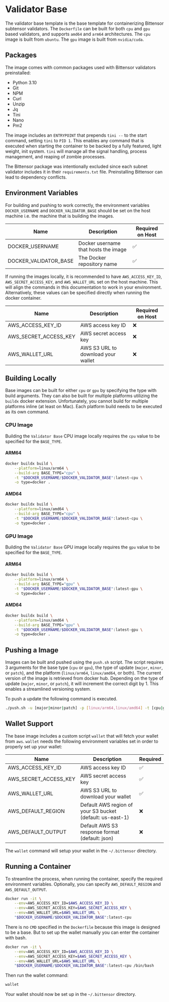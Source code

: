 # Validator Base 
The validator base template is the base template for containerizing Bittensor subtensor validators. The `Dockerfile` can be built for both `cpu` and `gpu` based validators, and supports `amd64` and `arm64` architectures. The `cpu` image is built from `ubuntu`. The `gpu` image is built from `nvidia/cuda`.

## Packages
The image comes with common packages used with Bittensor validators preinstalled:
- Python 3.10
- Git
- NPM
- Curl
- Unzip
- Jq
- Tini
- Nano
- Pm2

The image includes an `ENTRYPOINT` that prepends `tini --` to the start command, setting `tini` to `PID 1`. This enables any command that is executed when starting the container to be backed by a fully featured, light weight, init system. `tini` will manage all the signal handling, process management, and reaping of zombie processes.

The Bittensor package was intentionally excluded since each subnet validator includes it in their `requirements.txt` file. Preinstalling Bittensor can lead to dependency conflicts.

## Environment Variables
For building and pushing to work correctly, the environment variables `DOCKER_USERNAME` and `DOCKER_VALIDATOR_BASE` should be set on the host machine i.e. the machine that is building the images. 

| Name                   | Description                            | Required on Host |
|------------------------|----------------------------------------|------------------|
| DOCKER_USERNAME        | Docker username that hosts the image   | ✅               |
| DOCKER_VALIDATOR_BASE  | The Docker repository name             | ✅               |

If running the images locally, it is recommended to have `AWS_ACCESS_KEY_ID`, `AWS_SECRET_ACCESS_KEY`, and `AWS_WALLET_URL` set on the host machine. This will align the commands in this documentation to work in your environment. Alternatively, these values can be specified directly when running the docker container.

| Name                  | Description                        | Required on Host |
|-----------------------|------------------------------------|------------------|
| AWS_ACCESS_KEY_ID     | AWS access key ID                  | ❌               |
| AWS_SECRET_ACCESS_KEY | AWS secret access key              | ❌               |
| AWS_WALLET_URL        | AWS S3 URL to download your wallet | ❌               |

## Building Locally
Base images can be built for either `cpu` or `gpu` by specifying the type with build arguments. They can also be built for multiple platforms utilizing the `buildx` docker extension. Unfortunately, you cannot build for multiple platforms inline (at least on Mac). Each platform build needs to be executed as its own command.

### CPU Image
Building the `Validator Base` CPU image locally requires the `cpu` value to be specified for the `BASE_TYPE`.

#### ARM64
```bash
docker buildx build \
    --platform=linux/arm64 \
    --build-arg BASE_TYPE="cpu" \
    -t "$DOCKER_USERNAME/$DOCKER_VALIDATOR_BASE":latest-cpu \
    -o type=docker .
```

#### AMD64
```bash
docker buildx build \
    --platform=linux/amd64 \
    --build-arg BASE_TYPE="cpu" \
    -t "$DOCKER_USERNAME/$DOCKER_VALIDATOR_BASE":latest-cpu \
    -o type=docker .
```

### GPU Image
Building the `Validator Base` GPU image locally requires the `gpu` value to be specified for the `BASE_TYPE`.

#### ARM64
```bash
docker buildx build \
    --platform=linux/arm64 \
    --build-arg BASE_TYPE="gpu" \
    -t "$DOCKER_USERNAME/$DOCKER_VALIDATOR_BASE":latest-gpu \
    -o type=docker .
```

#### AMD64
```bash
docker buildx build \
    --platform=linux/amd64 \
    --build-arg BASE_TYPE="gpu" \
    -t "$DOCKER_USERNAME/$DOCKER_VALIDATOR_BASE":latest-gpu \
    -o type=docker .
```

## Pushing a Image
Images can be built and pushed using the `push.sh` script. The script requires 3 arguments for the base type (`cpu` or `gpu`), the type of update (`major`, `minor`, or `patch`), and the platform (`linux/arm64`, `linux/amd64`, or both). The current version of the image is retrieved from docker hub. Depending on the type of update (`major`, `minor`, or `patch`), it will increment the correct digit by 1. This enables a streamlined versioning system.

To push a update the following command is executed.

```bash
./push.sh -u [major|minor|patch] -p [linux/arm64,linux/amd64] -t [cpu|gpu]
```

## Wallet Support
The base image includes a custom script `wallet` that will fetch your wallet from `aws`. `wallet` needs the following environment variables set in order to properly set up your wallet:

| Name                  | Description                                               | Required |
|-----------------------|-----------------------------------------------------------|----------|
| AWS_ACCESS_KEY_ID     | AWS access key ID                                         | ✅       |
| AWS_SECRET_ACCESS_KEY | AWS secret access key                                     | ✅       |
| AWS_WALLET_URL        | AWS S3 URL to download your wallet                        | ✅       |
| AWS_DEFAULT_REGION    | Default AWS region of your S3 bucket (default: us-east-1) | ❌       |
| AWS_DEFAULT_OUTPUT    | Default AWS S3 response format (default: json)            | ❌       |

The `wallet` command will setup your wallet in the `~/.bittensor` directory. 

## Running a Container
To streamline the process, when running the container, specify the required environment variables. Optionally, you can specify 
`AWS_DEFAULT_REGION` and `AWS_DEFAULT_OUTPUT`. 

```bash
docker run -it \
    --env=AWS_ACCESS_KEY_ID=$AWS_ACCESS_KEY_ID \
    --env=AWS_SECRET_ACCESS_KEY=$AWS_SECRET_ACCESS_KEY \
    --env=AWS_WALLET_URL=$AWS_WALLET_URL \
    "$DOCKER_USERNAME/$DOCKER_VALIDATOR_BASE":latest-cpu
```

There is no `CMD` specified in the `Dockerfile` because this image is designed to be a base. But to set up the wallet manually you can enter the container with bash.

```bash
docker run -it \
    --env=AWS_ACCESS_KEY_ID=$AWS_ACCESS_KEY_ID \
    --env=AWS_SECRET_ACCESS_KEY=$AWS_SECRET_ACCESS_KEY \
    --env=AWS_WALLET_URL=$AWS_WALLET_URL \
    "$DOCKER_USERNAME/$DOCKER_VALIDATOR_BASE":latest-cpu /bin/bash
```

Then run the wallet command:

```bash
wallet
```

Your wallet should now be set up in the `~/.bittensor` directory.
